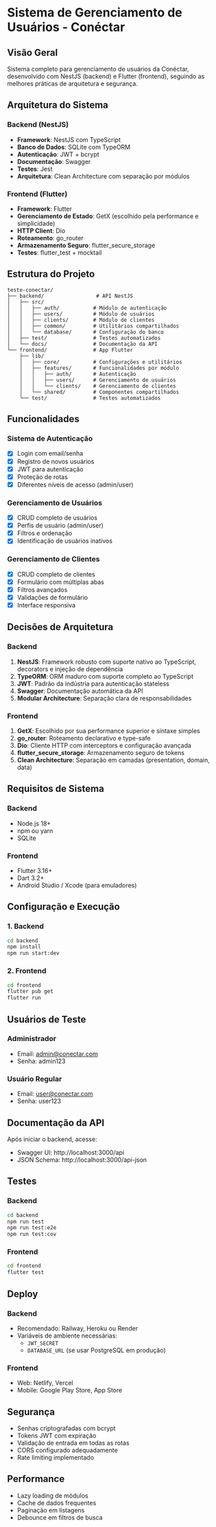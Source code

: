# Sistema de Gerenciamento de Usuários - Conéctar

## Visão Geral

Sistema completo para gerenciamento de usuários da Conéctar, desenvolvido com NestJS (backend) e Flutter (frontend), seguindo as melhores práticas de arquitetura e segurança.

## Arquitetura do Sistema

### Backend (NestJS)

- **Framework**: NestJS com TypeScript
- **Banco de Dados**: SQLite com TypeORM
- **Autenticação**: JWT + bcrypt
- **Documentação**: Swagger
- **Testes**: Jest
- **Arquitetura**: Clean Architecture com separação por módulos

### Frontend (Flutter)

- **Framework**: Flutter
- **Gerenciamento de Estado**: GetX (escolhido pela performance e simplicidade)
- **HTTP Client**: Dio
- **Roteamento**: go_router
- **Armazenamento Seguro**: flutter_secure_storage
- **Testes**: flutter_test + mocktail

## Estrutura do Projeto

```
teste-conectar/
├── backend/                 # API NestJS
│   ├── src/
│   │   ├── auth/           # Módulo de autenticação
│   │   ├── users/          # Módulo de usuários
│   │   ├── clients/        # Módulo de clientes
│   │   ├── common/         # Utilitários compartilhados
│   │   └── database/       # Configuração do banco
│   ├── test/               # Testes automatizados
│   └── docs/               # Documentação da API
└── frontend/               # App Flutter
    ├── lib/
    │   ├── core/           # Configurações e utilitários
    │   ├── features/       # Funcionalidades por módulo
    │   │   ├── auth/       # Autenticação
    │   │   ├── users/      # Gerenciamento de usuários
    │   │   └── clients/    # Gerenciamento de clientes
    │   └── shared/         # Componentes compartilhados
    └── test/               # Testes automatizados
```

## Funcionalidades

### Sistema de Autenticação

- [x] Login com email/senha
- [x] Registro de novos usuários
- [x] JWT para autenticação
- [x] Proteção de rotas
- [x] Diferentes níveis de acesso (admin/user)

### Gerenciamento de Usuários

- [x] CRUD completo de usuários
- [x] Perfis de usuário (admin/user)
- [x] Filtros e ordenação
- [x] Identificação de usuários inativos

### Gerenciamento de Clientes

- [x] CRUD completo de clientes
- [x] Formulário com múltiplas abas
- [x] Filtros avançados
- [x] Validações de formulário
- [x] Interface responsiva

## Decisões de Arquitetura

### Backend

1. **NestJS**: Framework robusto com suporte nativo ao TypeScript, decorators e injeção de dependência
2. **TypeORM**: ORM maduro com suporte completo ao TypeScript
3. **JWT**: Padrão da indústria para autenticação stateless
4. **Swagger**: Documentação automática da API
5. **Modular Architecture**: Separação clara de responsabilidades

### Frontend

1. **GetX**: Escolhido por sua performance superior e sintaxe simples
2. **go_router**: Roteamento declarativo e type-safe
3. **Dio**: Cliente HTTP com interceptors e configuração avançada
4. **flutter_secure_storage**: Armazenamento seguro de tokens
5. **Clean Architecture**: Separação em camadas (presentation, domain, data)

## Requisitos de Sistema

### Backend

- Node.js 18+
- npm ou yarn
- SQLite

### Frontend

- Flutter 3.16+
- Dart 3.2+
- Android Studio / Xcode (para emuladores)

## Configuração e Execução

### 1. Backend

```bash
cd backend
npm install
npm run start:dev
```

### 2. Frontend

```bash
cd frontend
flutter pub get
flutter run
```

## Usuários de Teste

### Administrador

- Email: admin@conectar.com
- Senha: admin123

### Usuário Regular

- Email: user@conectar.com
- Senha: user123

## Documentação da API

Após iniciar o backend, acesse:

- Swagger UI: http://localhost:3000/api
- JSON Schema: http://localhost:3000/api-json

## Testes

### Backend

```bash
cd backend
npm run test
npm run test:e2e
npm run test:cov
```

### Frontend

```bash
cd frontend
flutter test
```

## Deploy

### Backend

- Recomendado: Railway, Heroku ou Render
- Variáveis de ambiente necessárias:
  - `JWT_SECRET`
  - `DATABASE_URL` (se usar PostgreSQL em produção)

### Frontend

- Web: Netlify, Vercel
- Mobile: Google Play Store, App Store

## Segurança

- Senhas criptografadas com bcrypt
- Tokens JWT com expiração
- Validação de entrada em todas as rotas
- CORS configurado adequadamente
- Rate limiting implementado

## Performance

- Lazy loading de módulos
- Cache de dados frequentes
- Paginação em listagens
- Debounce em filtros de busca
